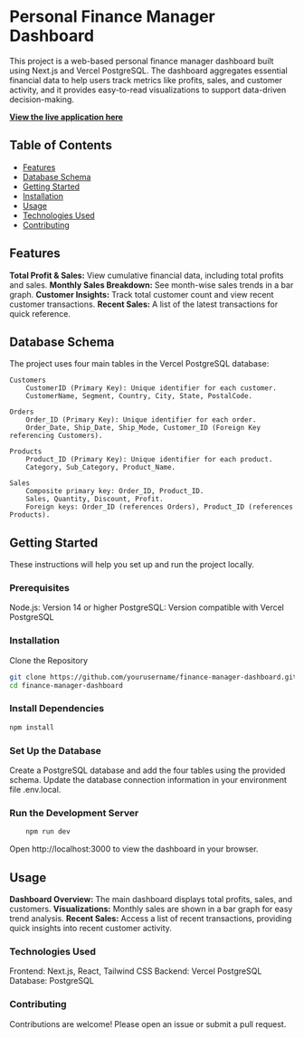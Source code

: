 # Personal Finance Manager Dashboard

This project is a web-based personal finance manager dashboard built using Next.js and Vercel PostgreSQL. The dashboard aggregates essential financial data to help users track metrics like profits, sales, and customer activity, and it provides easy-to-read visualizations to support data-driven decision-making.

**[View the live application here](https://dbms-mini-project-pi.vercel.app/dashboard)**

## Table of Contents

- [Features](#features)
- [Database Schema](#database-schema)
- [Getting Started](#getting-started)
- [Installation](#installation)
- [Usage](#usage)
- [Technologies Used](#technologies-used)
- [Contributing](#contributing)

## Features

**Total Profit & Sales:** View cumulative financial data, including total profits and sales.
**Monthly Sales Breakdown:** See month-wise sales trends in a bar graph.
**Customer Insights:** Track total customer count and view recent customer transactions.
**Recent Sales:** A list of the latest transactions for quick reference.

## Database Schema

The project uses four main tables in the Vercel PostgreSQL database:

    Customers
        CustomerID (Primary Key): Unique identifier for each customer.
        CustomerName, Segment, Country, City, State, PostalCode.

    Orders
        Order_ID (Primary Key): Unique identifier for each order.
        Order_Date, Ship_Date, Ship_Mode, Customer_ID (Foreign Key referencing Customers).

    Products
        Product_ID (Primary Key): Unique identifier for each product.
        Category, Sub_Category, Product_Name.

    Sales
        Composite primary key: Order_ID, Product_ID.
        Sales, Quantity, Discount, Profit.
        Foreign keys: Order_ID (references Orders), Product_ID (references Products).

## Getting Started

These instructions will help you set up and run the project locally.
### Prerequisites

Node.js: Version 14 or higher
PostgreSQL: Version compatible with Vercel PostgreSQL

### Installation

Clone the Repository

```bash
git clone https://github.com/yourusername/finance-manager-dashboard.git
cd finance-manager-dashboard
```

### Install Dependencies
```bash
npm install
```

### Set Up the Database

Create a PostgreSQL database and add the four tables using the provided schema.
Update the database connection information in your environment file .env.local.

### Run the Development Server
```bash
    npm run dev
```
Open http://localhost:3000 to view the dashboard in your browser.

## Usage

**Dashboard Overview:** The main dashboard displays total profits, sales, and customers.
**Visualizations:** Monthly sales are shown in a bar graph for easy trend analysis.
**Recent Sales:** Access a list of recent transactions, providing quick insights into recent customer activity.

### Technologies Used

Frontend: Next.js, React, Tailwind CSS
Backend: Vercel PostgreSQL
Database: PostgreSQL

### Contributing

Contributions are welcome! Please open an issue or submit a pull request.
